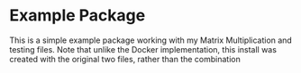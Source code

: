# Example Package

This is a simple example package working with my Matrix Multiplication and testing files. Note that unlike the Docker implementation, this install was created with the original two files, rather than the combination
